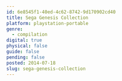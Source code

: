 ```yaml
---
id: 6e8545f1-40ed-4c62-8742-9d170902cd40
title: Sega Genesis Collection
platform: playstation-portable
genre:
  - compilation
digital: true
physical: false
guide: false
pending: false
posted: 2014-07-18
slug: sega-genesis-collection
---
```

